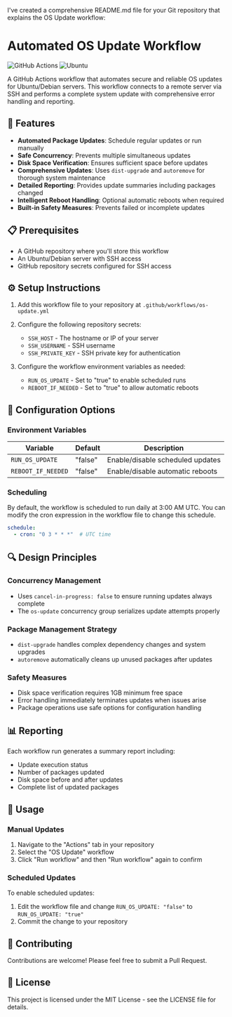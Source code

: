 I've created a comprehensive README.md file for your Git repository that explains the OS Update workflow:

# Automated OS Update Workflow

![GitHub Actions](https://img.shields.io/badge/GitHub%20Actions-2088FF?style=for-the-badge&logo=github-actions&logoColor=white)
![Ubuntu](https://img.shields.io/badge/Ubuntu-E95420?style=for-the-badge&logo=ubuntu&logoColor=white)

A GitHub Actions workflow that automates secure and reliable OS updates for Ubuntu/Debian servers. This workflow connects to a remote server via SSH and performs a complete system update with comprehensive error handling and reporting.

## 🚀 Features

- **Automated Package Updates**: Schedule regular updates or run manually
- **Safe Concurrency**: Prevents multiple simultaneous updates
- **Disk Space Verification**: Ensures sufficient space before updates
- **Comprehensive Updates**: Uses `dist-upgrade` and `autoremove` for thorough system maintenance
- **Detailed Reporting**: Provides update summaries including packages changed
- **Intelligent Reboot Handling**: Optional automatic reboots when required
- **Built-in Safety Measures**: Prevents failed or incomplete updates

## 📋 Prerequisites

- A GitHub repository where you'll store this workflow
- An Ubuntu/Debian server with SSH access
- GitHub repository secrets configured for SSH access

## ⚙️ Setup Instructions

1. Add this workflow file to your repository at `.github/workflows/os-update.yml`

2. Configure the following repository secrets:
   - `SSH_HOST` - The hostname or IP of your server
   - `SSH_USERNAME` - SSH username
   - `SSH_PRIVATE_KEY` - SSH private key for authentication

3. Configure the workflow environment variables as needed:
   - `RUN_OS_UPDATE` - Set to "true" to enable scheduled runs
   - `REBOOT_IF_NEEDED` - Set to "true" to allow automatic reboots

## 📝 Configuration Options

### Environment Variables

| Variable | Default | Description |
|----------|---------|-------------|
| `RUN_OS_UPDATE` | "false" | Enable/disable scheduled updates |
| `REBOOT_IF_NEEDED` | "false" | Enable/disable automatic reboots |

### Scheduling

By default, the workflow is scheduled to run daily at 3:00 AM UTC. You can modify the cron expression in the workflow file to change this schedule.

```yaml
schedule:
  - cron: "0 3 * * *"  # UTC time
```

## 🔍 Design Principles

### Concurrency Management
- Uses `cancel-in-progress: false` to ensure running updates always complete
- The `os-update` concurrency group serializes update attempts properly

### Package Management Strategy
- `dist-upgrade` handles complex dependency changes and system upgrades
- `autoremove` automatically cleans up unused packages after updates

### Safety Measures
- Disk space verification requires 1GB minimum free space
- Error handling immediately terminates updates when issues arise
- Package operations use safe options for configuration handling

## 📊 Reporting

Each workflow run generates a summary report including:
- Update execution status
- Number of packages updated
- Disk space before and after updates
- Complete list of updated packages

## 🔄 Usage

### Manual Updates

1. Navigate to the "Actions" tab in your repository
2. Select the "OS Update" workflow
3. Click "Run workflow" and then "Run workflow" again to confirm

### Scheduled Updates

To enable scheduled updates:
1. Edit the workflow file and change `RUN_OS_UPDATE: "false"` to `RUN_OS_UPDATE: "true"`
2. Commit the change to your repository

## 🤝 Contributing

Contributions are welcome! Please feel free to submit a Pull Request.

## 📄 License

This project is licensed under the MIT License - see the LICENSE file for details.
